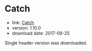 Catch
=====

- link: [Catch](https://github.com/philsquared/Catch)
- version: 1.10.0
- download date: 2017-09-25

Single header version was downloaded.
